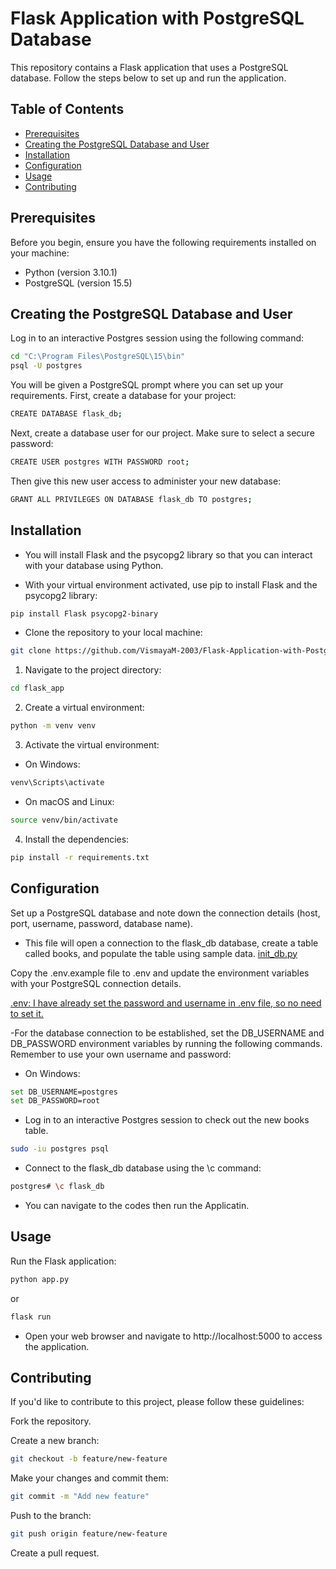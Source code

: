 # Flask Application with PostgreSQL Database

This repository contains a Flask application that uses a PostgreSQL database. Follow the steps below to set up and run the application.

## Table of Contents

- [Prerequisites](#prerequisites)
- [Creating the PostgreSQL Database and User](#creating-the-postgresql-database-and-user)
- [Installation](#installation)
- [Configuration](#configuration)
- [Usage](#usage)
- [Contributing](#contributing)

## Prerequisites

Before you begin, ensure you have the following requirements installed on your machine:

- Python (version 3.10.1)
- PostgreSQL (version 15.5)

## Creating the PostgreSQL Database and User

Log in to an interactive Postgres session using the following command:

```bash
cd "C:\Program Files\PostgreSQL\15\bin"
psql -U postgres
```

You will be given a PostgreSQL prompt where you can set up your requirements.
First, create a database for your project:
```bash
CREATE DATABASE flask_db;
```

Next, create a database user for our project. Make sure to select a secure password:
```bash
CREATE USER postgres WITH PASSWORD root;
```

Then give this new user access to administer your new database:
```bash
GRANT ALL PRIVILEGES ON DATABASE flask_db TO postgres;
```

## Installation

- You will install Flask and the psycopg2 library so that you can interact with your database using Python.

- With your virtual environment activated, use pip to install Flask and the psycopg2 library:

```bash
pip install Flask psycopg2-binary
```

- Clone the repository to your local machine:

```bash
git clone https://github.com/VismayaM-2003/Flask-Application-with-PostgreSQL-Database.git
```


1. Navigate to the project directory:

```bash
cd flask_app
```

2. Create a virtual environment:

```bash
python -m venv venv
```

3. Activate the virtual environment:

- On Windows:

```bash
venv\Scripts\activate
```

- On macOS and Linux:

```bash
source venv/bin/activate
```

4. Install the dependencies:

```bash
pip install -r requirements.txt
```

## Configuration


Set up a PostgreSQL database and note down the connection details (host, port, username, password, database name).

- This file will open a connection to the flask_db database, create a table called books, and populate the table using sample data. 
[init_db.py]()

Copy the .env.example file to .env and update the environment variables with your PostgreSQL connection details.

[.env: I have already set the password and username in .env file, so no need to set it.]()

-For the database connection to be established, set the DB_USERNAME and DB_PASSWORD environment variables by running the following commands. Remember to use your own username and password:

- On Windows:

```bash
set DB_USERNAME=postgres
set DB_PASSWORD=root
```

- Log in to an interactive Postgres session to check out the new books table.
```bash
sudo -iu postgres psql
```

- Connect to the flask_db database using the \c command:

```bash
postgres# \c flask_db
```

- You can navigate to the codes then run the Applicatin.

## Usage

Run the Flask application:

```bash
python app.py 
```
or

```bash
flask run
```
- Open your web browser and navigate to http://localhost:5000 to access the application.


## Contributing

If you'd like to contribute to this project, please follow these guidelines:

Fork the repository.

Create a new branch:

```bash
git checkout -b feature/new-feature
```

Make your changes and commit them:

```bash
git commit -m "Add new feature"
```

Push to the branch:

```bash
git push origin feature/new-feature
```

Create a pull request.






